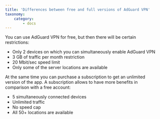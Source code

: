 ```yaml
---
title: 'Differences between free and full versions of AdGuard VPN'
taxonomy:
    category:
        - docs
---
```

 
You can use AdGuard VPN for free, but then there will be certain restrictions:

* Only 2 devices on which you can simultaneously enable AdGuard VPN
* 3 GB of traffic per month restriction  
* 20 Mbit/sec speed limit
* Only some of the server locations are available

At the same time you can purchase a subscription to get an unlimited version of the app. 
A subscription allows to have more benefits in comparison with a free account:
 
* 5 simultaneously connected devices 
* Unlimited traffic 
* No speed cap 
* All 50+ locations are available 